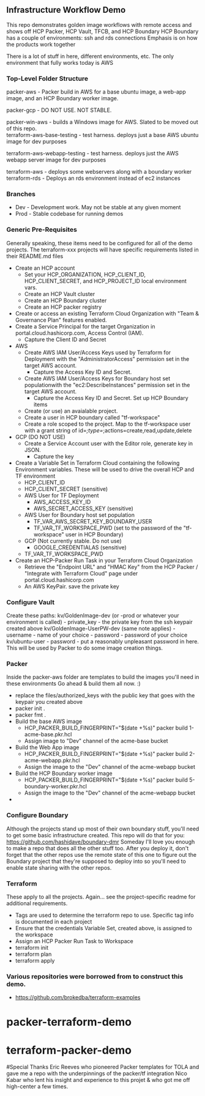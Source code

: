 ## Infrastructure Workflow Demo
This repo demonstrates golden image workflows with remote access and shows off
HCP Packer, HCP Vault, TFCB, and HCP Boundary
HCP Boundary has a couple of environments: ssh and rds connections 
Emphasis is on how the products work together

There is a lot of stuff in here, different environments, etc.  The only environment that fully works today is AWS

### Top-Level Folder Structure
packer-aws - Packer build in AWS for a base ubuntu image, a web-app image, and an HCP Boundary worker image.

packer-gcp - DO NOT USE.  NOT STABLE.

packer-win-aws - builds a Windows image for AWS.  Slated to be moved out of this repo.  
terraform-aws-base-testing - test harness.  deploys just a base AWS ubuntu image for dev purposes

terraform-aws-webapp-testing - test harness.  deploys just the AWS webapp server image for dev purposes

terraform-aws - deploys some webservers along with a boundary worker
terraform-rds - Deploys an rds environment instead of ec2 instances

### Branches
- Dev - Development work.  May not be stable at any given moment
- Prod - Stable codebase for running demos

### Generic Pre-Requisites
Generally speaking, these items need to be configured for all of the demo projects.
The terraform-xxx projects will have specific requirements listed in their README.md files

- Create an HCP account
  - Set your HCP_ORGANIZATION, HCP_CLIENT_ID, HCP_CLIENT_SECRET, and HCP_PROJECT_ID local environment vars.
  - Create an HCP Vault cluster
  - Create an HCP Boundary cluster
  - Create an HCP packer registry
- Create or access an existing Terraform Cloud Organization with "Team & Governance Plan" features enabled.
- Create a Service Principal for the target Organization in portal.cloud.hashicorp.com, Access Control (IAM).
  - Capture the Client ID and Secret
- AWS
  - Create AWS IAM User/Access Keys used by Terraform for Deployment with the "AdministratorAccess" permission set in the target AWS account. 
    - Capture the Access Key ID and Secret.
  - Create AWS IAM User/Access Keys for Boundary host set populationwith the "ec2:DescribeInstances" permission set in the target AWS account. 
    - Capture the Access Key ID and Secret.
Set up HCP Boundary items
  - Create (or use) an avaialable project.
  - Create a user in HCP boundary called "tf-workspace"
  - Create a role scoped to the project.  Map to the tf-workspace user with a grant string of id=*;type=*;actions=create,read,update,delete
- GCP (DO NOT USE)
  - Create a Service Account user with the Editor role, generate key in JSON.
    - Capture the key
- Create a Variable Set in Terraform Cloud containing the following Environment variables.  These will be used to drive the overall HCP and TF environment 
  - HCP_CLIENT_ID
  - HCP_CLIENT_SECRET (sensitive)
  - AWS User for TF Deployment
    - AWS_ACCESS_KEY_ID
    - AWS_SECRET_ACCESS_KEY (sensitive)
  - AWS User for Boundary host set population
    - TF_VAR_AWS_SECRET_KEY_BOUNDARY_USER
    - TF_VAR_TF_WORKSPACE_PWD  (set to the password of the "tf-workspace" user in HCP Boundary)
  - GCP (Not currently stable.  Do not use) 
    - GOOGLE_CREDENTIALAS (sensitive)
  - TF_VAR_TF_WORKSPACE_PWD
- Create an HCP-Packer Run Task in your Terraform Cloud Organization
  - Retrieve the "Endpoint URL" and "HMAC Key" from the HCP Packer / "Integrate with Terraform Cloud" page under portal.cloud.hashicorp.com
  - An AWS KeyPair.  save the private key
### Configure Vault
Create these paths:
   kv/GoldenImage-dev (or -prod or whatever your environment is called)
     - private_key - the private key from the ssh keypair created above
   kv/GoldenImage-UserPW-dev (same note applies)
     - username - name of your choice
     - password - password of your choice
    kv/ubuntu-user
      - password - put a reasonably unpleasant password in here.  This will be used by Packer to do some 
                   image creation things.  


### Packer
Inside the packer-aws folder are templates to build the images you'll need in these environments
Go ahead & build them all now.  :)

- replace the files/authorized_keys with the public key that goes with the keypair you created above
- packer init .
- packer fmt .
- Build the base AWS image
  - HCP_PACKER_BUILD_FINGERPRINT="$(date +%s)" packer build 1-acme-base.pkr.hcl
  - Assign image to "Dev" channel of the acme-base bucket
- Build the Web App image
  - HCP_PACKER_BUILD_FINGERPRINT="$(date +%s)" packer build 2-acme-webapp.pkr.hcl
  - Assign the image to the "Dev" channel of the acme-webapp bucket
- Build the HCP Boundary worker image
  - HCP_PACKER_BUILD_FINGERPRINT="$(date +%s)" packer build 5-boundary-worker.pkr.hcl 
  - Assign the image to the "Dev" channel of the acme-webapp bucket
- 

### Configure Boundary
Although the projects stand up most of their own boundary stuff, you'll need to get some basic 
infrastructure created.  This repo will do that for you:  https://github.com/hashidave/boundary-dmr
Someday I'll love you enough to make a repo that does all the other stuff too. 
After you deploy it, don't forget that the other repos use the remote state of this one to figure out the Boundary project that they're supposed to deploy into so you'll need to enable state sharing with the other repos.

### Terraform
These apply to all the projects.  Again... see the project-specific readme for 
additional requirements.
- Tags are used to determine the terraform repo to use.  Specific tag info is documented in each project
- Ensure that the credentials Variable Set, created above, is assigned to the workspace
- Assign an HCP Packer Run Task to Workspace
- terraform init
- terraform plan
- terraform apply







### Various repositories were borrowed from to construct this demo.
- https://github.com/brokedba/terraform-examples
# packer-terraform-demo
# terraform-packer-demo

#Special Thanks
Eric Reeves who pioneered Packer templates for TOLA and gave me a repo with the underpinnings of the packer/tf integration
Nico Kabar who lent his insight and experience to this projet & who got me off high-center a few times.  
